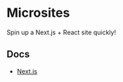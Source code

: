 # Microsites

Spin up a Next.js + React site quickly!

## Docs

- [Next.js](https://nextjs.org/docs)
